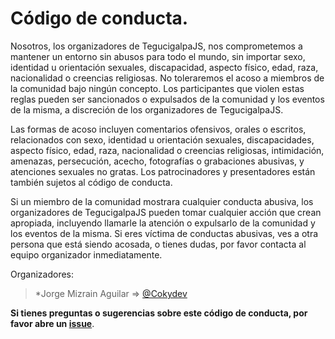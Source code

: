 # Código de conducta.
Nosotros, los organizadores de TegucigalpaJS, nos comprometemos a mantener un entorno sin abusos para todo el mundo, sin importar sexo, identidad u orientación sexuales, discapacidad, aspecto físico, edad, raza, nacionalidad o creencias religiosas. No toleraremos el acoso a miembros de la comunidad bajo ningún concepto. Los participantes que violen estas reglas pueden ser sancionados o expulsados de la comunidad y los eventos de la misma, a discreción de los organizadores de TegucigalpaJS.

Las formas de acoso incluyen comentarios ofensivos, orales o escritos, relacionados con sexo, identidad u orientación sexuales, discapacidades, aspecto físico, edad, raza, nacionalidad o creencias religiosas, intimidación, amenazas, persecución, acecho, fotografías o grabaciones abusivas, y atenciones sexuales no gratas. Los patrocinadores y presentadores están también sujetos al código de conducta.

Si un miembro de la comunidad mostrara cualquier conducta abusiva, los organizadores de TegucigalpaJS pueden tomar cualquier acción que crean apropiada, incluyendo llamarle la atención o expulsarlo de la comunidad y los eventos de la misma. Si eres víctima de conductas abusivas, ves a otra persona que está siendo acosada, o tienes dudas, por favor contacta al equipo organizador inmediatamente.

Organizadores:
  
  >*Jorge Mizrain Aguilar => [@Cokydev](https://www.twitter.com/cokydev "@Cokydev")

**Si tienes preguntas o sugerencias sobre este código de conducta, por favor abre un [issue](https://github.com/tegucigalpajs/codigo-de-conducta/issues "issue")**.

